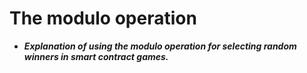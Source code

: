 # The modulo operation
- ***Explanation of using the modulo operation for selecting random winners in smart contract games.***

## 